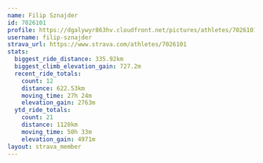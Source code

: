 ```yaml
---
name: Filip Sznajder
id: 7026101
profile: https://dgalywyr863hv.cloudfront.net/pictures/athletes/7026101/2123836/19/large.jpg
username: filip-sznajder
strava_url: https://www.strava.com/athletes/7026101
stats:
  biggest_ride_distance: 335.92km
  biggest_climb_elevation_gain: 727.2m
  recent_ride_totals:
    count: 12
    distance: 622.53km
    moving_time: 27h 24m
    elevation_gain: 2763m
  ytd_ride_totals:
    count: 21
    distance: 1120km
    moving_time: 50h 33m
    elevation_gain: 4971m
layout: strava_member
--- 
```

